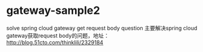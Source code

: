 # gateway-sample2
solve spring cloud gateway get request body question
主要解决spring cloud gateway获取request body的问题，地址：http://blog.51cto.com/thinklili/2329184

